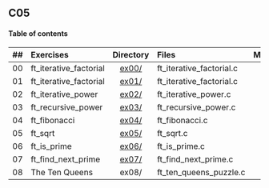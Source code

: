 ## C05

#### Table of contents

|  ##  |			Exercises				|	Directory	|	Files			|	Moulinette	|
|:----:|:-----------------------------------|:-------------:|:------------------|:-------------:|
|  00  |ft_iterative_factorial						|	[ex00/](https://github.com/somedevv/42-C-Piscine/tree/master/C05/ex00)		|ft_iterative_factorial.c	| ?? |
|  01  |ft_iterative_factorial							|	[ex01/](https://github.com/somedevv/42-C-Piscine/tree/master/C05/ex01)		|ft_iterative_factorial.c			| ?? |
|  02  |ft_iterative_power							|	[ex02/](https://github.com/somedevv/42-C-Piscine/tree/master/C05/ex02)		|ft_iterative_power.c		| ?? |
|  03  |ft_recursive_power									|	[ex03/](https://github.com/somedevv/42-C-Piscine/tree/master/C05/ex03)		|ft_recursive_power.c				| ?? |
|  04  |ft_fibonacci					|	[ex04/](https://github.com/somedevv/42-C-Piscine/tree/master/C05/ex04)		|ft_fibonacci.c	| ?? |
|  05  |ft_sqrt								|	[ex05/](https://github.com/somedevv/42-C-Piscine/tree/master/C05/ex05)		|ft_sqrt.c			| ?? |
|  06  |ft_is_prime							|	[ex06/](https://github.com/somedevv/42-C-Piscine/tree/master/C05/ex06)		|ft_is_prime.c		| ?? |
|  07  |ft_find_next_prime									|	[ex07/](https://github.com/somedevv/42-C-Piscine/tree/master/C05/ex07)		|ft_find_next_prime.c				| ?? |
|  08  |The Ten Queens							|	ex08/		|ft_ten_queens_puzzle.c		| ?? |
